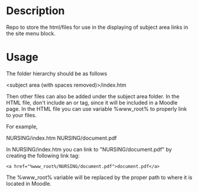 Description
=======================

Repo to store the html/files for use in the displaying of subject area links in the site menu block.

Usage
=======================

The folder hierarchy should be as follows

<subject area (with spaces removed)>/index.htm

Then other files can also be added under the subject area folder. In the HTML file, don't include an <html> or <body> tag, since it will be included in a Moodle page. In the HTML file you can use variable %www_root% to properly link to your files.

For example, 

NURSING/index.htm
NURSING/document.pdf

In NURSING/index.htm you can link to "NURSING/document.pdf" by creating the following link tag:

`<a href="%www_root%/NURSING/document.pdf">document.pdf</a>`

The %www_root% variable will be replaced by the proper path to where it is located in Moodle.